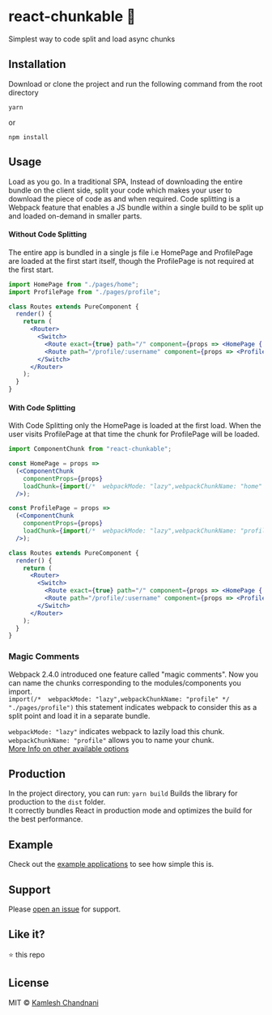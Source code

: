 # react-chunkable 🍕
Simplest way to code split and load async chunks

## Installation
Download or clone the project and run the following command from the root directory
```
yarn
```
or
```
npm install
```

## Usage
Load as you go. In a traditional SPA, Instead of downloading the entire bundle on the client side, split your code which makes your user to download the piece of code as and when required.
Code splitting is a Webpack feature that enables a JS bundle within a single build to be split up and loaded on-demand in smaller parts.
#### Without Code Splitting
The entire app is bundled in a single js file i.e HomePage and ProfilePage are loaded at the first start itself, though the ProfilePage is not required at the first start.
```jsx
import HomePage from "./pages/home";
import ProfilePage from "./pages/profile";

class Routes extends PureComponent {
  render() {
    return (
      <Router>
        <Switch>
          <Route exact={true} path="/" component={props => <HomePage {...props} />} />
          <Route path="/profile/:username" component={props => <ProfilePage {...props} />} />
        </Switch>
      </Router>
    );
  }
}
```
#### With Code Splitting
With Code Splitting only the HomePage is loaded at the first load. When the user visits ProfilePage at that time the chunk for ProfilePage will be loaded.
```jsx
import ComponentChunk from "react-chunkable";

const HomePage = props =>
  (<ComponentChunk
    componentProps={props}
    loadChunk={import(/*  webpackMode: "lazy",webpackChunkName: "home" */ "./pages/home")}
  />);

const ProfilePage = props =>
  (<ComponentChunk
    componentProps={props}
    loadChunk={import(/*  webpackMode: "lazy",webpackChunkName: "profile" */ "./pages/profile")}
  />);

class Routes extends PureComponent {
  render() {
    return (
      <Router>
        <Switch>
          <Route exact={true} path="/" component={props => <HomePage {...props} />} />
          <Route path="/profile/:username" component={props => <ProfilePage {...props} />} />
        </Switch>
      </Router>
    );
  }
}

```
### Magic Comments
Webpack 2.4.0 introduced one feature called "magic comments". Now you can name the chunks corresponding to the modules/components you import.  
`import(/*  webpackMode: "lazy",webpackChunkName: "profile" */ "./pages/profile")` this statement indicates webpack to consider this as a split point and load it in a separate bundle.  

`webpackMode: "lazy"` indicates webpack to lazily load this chunk.  
`webpackChunkName: "profile"` allows you to name your chunk.  
[More Info on other available options](https://webpack.js.org/api/module-methods/#import-)

## Production
In the project directory, you can run:
`yarn build`
Builds the library for production to the `dist` folder.<br>
It correctly bundles React in production mode and optimizes the build for the best performance.

## Example
Check out the [example applications](https://github.com/kamleshchandnani/react-chunkable/tree/master/examples) to see how simple this is.

## Support
Please [open an issue](https://github.com/kamleshchandnani/react-chunkable/issues/new) for support.

## Like it?
:star: this repo

## License
MIT © [Kamlesh Chandnani](https://github.com/kamleshchandnani)